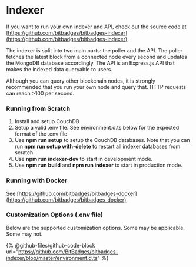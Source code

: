 # Indexer

If you want to run your own indexer and API, check out the source code at [https://github.com/bitbadges/bitbadges-indexer](https://github.com/bitbadges/bitbadges-indexer).

The indexer is split into two main parts: the poller and the API. The poller fetches the latest block from a connected node every second and updates the MongoDB database accordingly. The API is an Express.js API that makes the indexed data queryable to users.

Although you can query other blockchain nodes, it is strongly recommended that you run your own node and query that. HTTP requests can reach >100 per second.

### Running from Scratch

1. Install and setup CouchDB
2. Setup a valid .env file. See environment.d.ts below for the expected format of the .env file.&#x20;
3. Use **npm run setup** to setup the CouchDB databases. Note that you can run **npm run setup with-delete** to restart all indexer databases from scratch.
4. Use **npm run indexer-dev** to start in development mode.
5. Use **npm run build** and **npm run indexer** to start in production mode.

### Running with Docker

See [https://github.com/bitbadges/bitbadges-docker](https://github.com/bitbadges/bitbadges-docker).

### Customization Options (.env file)

Below are the supported customization options. Some may be applicable. Some may not.

{% @github-files/github-code-block url="https://github.com/BitBadges/bitbadges-indexer/blob/master/environment.d.ts" %}

